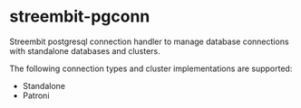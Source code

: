 # streembit-pgconn
Streembit postgresql connection handler to manage database connections with standalone databases and clusters.

The following connection types and cluster implementations are supported:
- Standalone
- Patroni
